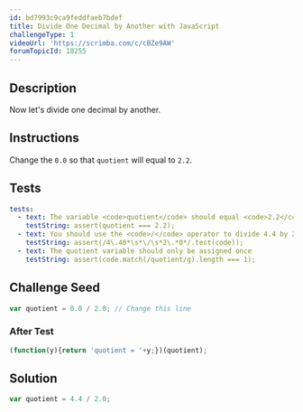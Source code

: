 ```yaml
---
id: bd7993c9ca9feddfaeb7bdef
title: Divide One Decimal by Another with JavaScript
challengeType: 1
videoUrl: 'https://scrimba.com/c/cBZe9AW'
forumTopicId: 18255
---
```


## Description

<section id='description'>

Now let's divide one decimal by another.

</section>

## Instructions

<section id='instructions'>

Change the `0.0` so that `quotient` will equal to `2.2`.

</section>

## Tests

<section id='tests'>

```yml
tests:
  - text: The variable <code>quotient</code> should equal <code>2.2</code>
    testString: assert(quotient === 2.2);
  - text: You should use the <code>/</code> operator to divide 4.4 by 2
    testString: assert(/4\.40*\s*\/\s*2\.*0*/.test(code));
  - text: The quotient variable should only be assigned once
    testString: assert(code.match(/quotient/g).length === 1);

```

</section>

## Challenge Seed

<section id='challengeSeed'>

<div id='js-seed'>

```js
var quotient = 0.0 / 2.0; // Change this line
```

</div>

### After Test

<div id='js-teardown'>

```js
(function(y){return 'quotient = '+y;})(quotient);
```

</div>

</section>

## Solution

<section id='solution'>

```js
var quotient = 4.4 / 2.0;
```

</section>
